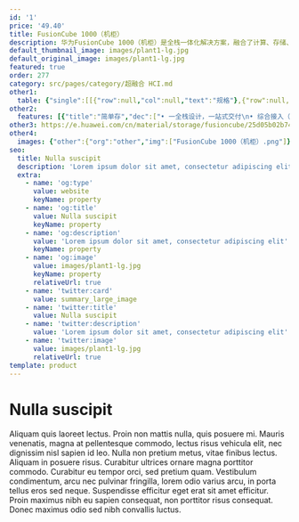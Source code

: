```yaml
---
id: '1'
price: '49.40'
title: FusionCube 1000（机柜）
description: 华为FusionCube 1000（机柜）是全栈一体化解决方案，融合了计算、存储、网络、虚拟化、UPS资源等企业数字化的必要资源，可根据客户规划事先完成预连线预配置，整柜交付，客户开箱即可用；并通过FusionCube Center Vision实现远程集中管理，远程运维，降低企业运维成本。华为FusionCube 1000（机柜）是智慧园区、企业分支机构、企业边缘场景的理想数字化基础设施。
default_thumbnail_image: images/plant1-lg.jpg
default_original_image: images/plant1-lg.jpg
featured: true
order: 277
category: src/pages/category/超融合 HCI.md
other1: 
  table: {"single":[[{"row":null,"col":null,"text":"规格"},{"row":null,"col":null,"text":"8U"},{"row":null,"col":null,"text":"24U"},{"row":null,"col":null,"text":"42U"}],[{"row":null,"col":null,"text":"适用场景"},{"row":null,"col":null,"text":"小型分支机构（小于50人）"},{"row":null,"col":null,"text":"中型分支机构（50至200人）"},{"row":null,"col":null,"text":"大型分支机构（大于200人）"}],[{"row":null,"col":null,"text":"计算"},{"row":null,"col":null,"text":"最大4*CPU, 8*AI推理卡"},{"row":null,"col":null,"text":"最大10*CPU, 40*AI推理卡"},{"row":null,"col":null,"text":"最大32*CPU，128*AI推理卡"}],[{"row":null,"col":null,"text":"存储"},{"row":null,"col":null,"text":"最大20000 IOPS, 120TB"},{"row":null,"col":null,"text":"最大20000 IOPS, 180TB"},{"row":null,"col":null,"text":"最大50000 IOPS，960TB"}],[{"row":null,"col":null,"text":"网络"},{"row":null,"col":"3","text":"GE交换"}],[{"row":null,"col":null,"text":"安全"},{"row":null,"col":"3","text":"防火墙、一体化防护、入侵防御与Web防护、URL过滤、VPN加密等"}],[{"row":null,"col":null,"text":"机柜配置"},{"row":null,"col":"3","text":"温度、湿度、水浸、烟感、门磁5类传感器"}],[{"row":null,"col":null,"text":"虚拟化平台"},{"row":null,"col":"3","text":"鲲鹏：FusionSphere8.0；   其他：FusionSphere6.5.1及以上，VMware 6.5"}],[{"row":null,"col":null,"text":"断电保护"},{"row":null,"col":null,"text":"4min"},{"row":null,"col":null,"text":"12min"},{"row":null,"col":null,"text":"23min"}],[{"row":null,"col":null,"text":"尺寸（高×宽×深）"},{"row":null,"col":null,"text":"550mm×600mm×1100mm"},{"row":null,"col":null,"text":"1250mm×600mm×1100mm"},{"row":null,"col":null,"text":"2000mm×600mm×1100mm"}],[{"row":null,"col":null,"text":"整柜功耗"},{"row":null,"col":null,"text":"≤1.8KW"},{"row":null,"col":null,"text":"≤4.2KW"},{"row":null,"col":null,"text":"≤8KW"}],[{"row":null,"col":null,"text":"整机最大重量"},{"row":null,"col":null,"text":"≤160kg"},{"row":null,"col":null,"text":"≤480kg"},{"row":null,"col":null,"text":"≤1000kg"}],[{"row":null,"col":null,"text":"环境温度"},{"row":null,"col":"3","text":"海拔为-60m～+1800m时，5℃～35℃，海拔为1800m～3000m时，海拔每升高220m，环境温度降低1℃"}],[{"row":null,"col":null,"text":"环境湿度"},{"row":null,"col":"3","text":"10% RH～90% RH"}],[{"row":null,"col":"4","text":"关键软件特性"}],[{"row":"9","col":null,"text":"FusionCubeCenter Vision"},{"row":null,"col":"3","text":"站点管理：站点注册、站点拓扑"}],[{"row":null,"col":"3","text":"性能监控：存储性能、服务器性能、网络性能、机架性能"}],[{"row":null,"col":"3","text":"站点维护：整机下电/重启、单设备管理、单设备同型号替换"}],[{"row":null,"col":"3","text":"资源管理：虚拟机资源、容器资源、存储资源、服务器资源、应用资源、站点资源"}],[{"row":null,"col":"3","text":"监控告警：状态监控、告警监控、性能监控"}],[{"row":null,"col":"3","text":"日志审计：操作日志、系统日志、安全日志"}],[{"row":null,"col":"3","text":"应用模板：包含基础服务模板和自定义应用模板，支持图形化拖拽方式自定义编辑应用安装及配置模板"}],[{"row":null,"col":"3","text":"应用部署：应用批量远程部署"}],[{"row":null,"col":"3","text":"边云协同：支持云上训练，边缘推理，AI模型可在线更新"}]]}
other2:
  features: [{"title":"简单存","dec":["• 一全栈设计，一站式交付\n• 综合接入（办公、IoT、AI及视频等）\n• 宽部署环境要求，可部署于办公室"]},{"title":"统一管","dec":["","• 10类对象统一管理：应用、虚拟机、容器、\n服务器、网络、网关、存储、UPS和传感器\n• 2万站点可视化远程管理",""]},{"title":"智运维","dec":["","• 一键式巡检、健康检查、应用下发及扩容\n• 根因分析与定位",""]}]
other3: https://e.huawei.com/cn/material/storage/fusioncube/25d05b02b749437eac96e0b8c2d0b952
other4:
  images: {"other":{"org":"other","img":["FusionCube 1000（机柜）.png"]}}
seo:
  title: Nulla suscipit
  description: 'Lorem ipsum dolor sit amet, consectetur adipiscing elit'
  extra:
    - name: 'og:type'
      value: website
      keyName: property
    - name: 'og:title'
      value: Nulla suscipit
      keyName: property
    - name: 'og:description'
      value: 'Lorem ipsum dolor sit amet, consectetur adipiscing elit'
      keyName: property
    - name: 'og:image'
      value: images/plant1-lg.jpg
      keyName: property
      relativeUrl: true
    - name: 'twitter:card'
      value: summary_large_image
    - name: 'twitter:title'
      value: Nulla suscipit
    - name: 'twitter:description'
      value: 'Lorem ipsum dolor sit amet, consectetur adipiscing elit'
    - name: 'twitter:image'
      value: images/plant1-lg.jpg
      relativeUrl: true
template: product
---
```


# Nulla suscipit

Aliquam quis laoreet lectus. Proin non mattis nulla, quis posuere mi. Mauris venenatis, magna at pellentesque commodo, lectus risus vehicula elit, nec dignissim nisl sapien id leo. Nulla non pretium metus, vitae finibus lectus. Aliquam in posuere risus. Curabitur ultrices ornare magna porttitor commodo. Curabitur eu tempor orci, sed pretium quam. Vestibulum condimentum, arcu nec pulvinar fringilla, lorem odio varius arcu, in porta tellus eros sed neque. Suspendisse efficitur eget erat sit amet efficitur. Proin maximus nibh eu sapien consequat, non porttitor risus consequat. Donec maximus odio sed nibh convallis luctus.